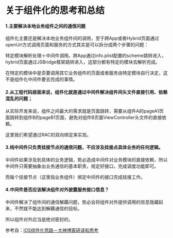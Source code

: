# 关于组件化的思考和总结

#### 1.主要解决本地业务组件之间的通信问题

组件化主要还是解决本地业务组件间的调用，至于跨App或者Hybrid页面通过openUrl方式调用页面和服务的方式其实是可以拆分成两个步骤的问题：

特定模块解析处理＋中间件调用。跨App通过info.plist配置的scheme跳转进入，hybrid页面通过JSBridge框架跳转进入，这部分都有特定的模块去解析完成。

在特定的模块中是否要调用其它业务组件的页面或者服务由特定模块自行决定，这不是组件化中间件要去完成的事情。

#### 2.从工程代码层面来说，组件化就是通过中间件解决组件间头文件直接引用、依赖混乱的问题；

从实际开发来说，组件之间最大的需求就是页面跳转，需要从组件A的pageA1页面跳转到组件B的pageB1页面，避免对组件B页面ViewController头文件的直接依赖。

这里我们希望通过RAC的双向绑定来实现。

#### 3.纯中间件只负责挂接节点的通信问题，不应涉及挂接点具体业务的任何逻辑。

中间件如果涉及到具体的业务逻辑，势必造成中间件对业务模块的直接依赖，所以中间件只需要抽象出业务通信的基本职责，规定好接口，完成调度功能即可。

而每个挂接节点（这里指业务组件）绑定中间件的接口完成挂接工作。

#### 4.中间件是否应该解决组件对外披露服务接口信息？

中间件解决了组件间的通信解藕问题，势必会将组件对外提供调用的信息隐藏起来，不然就不能达到解藕通信的目标。

所以组件对外应当是绝对密封的。

参考自：[iOS组件化思路－大神博客研读和思考](http://www.jianshu.com/p/afb9b52143d4)



